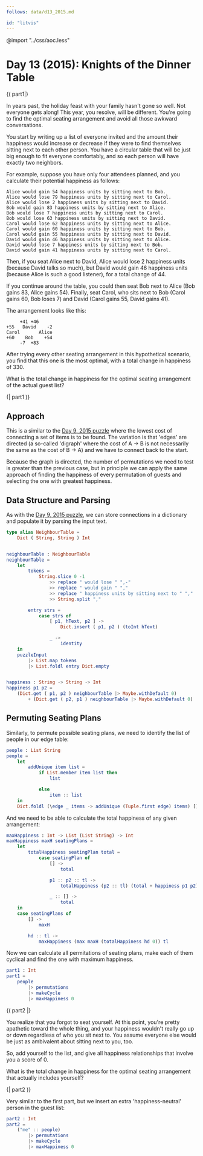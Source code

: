 ```yaml
---
follows: data/d13_2015.md

id: "litvis"
---
```


@import "../css/aoc.less"

# Day 13 (2015): Knights of the Dinner Table

{( part1|}

In years past, the holiday feast with your family hasn't gone so well.
Not everyone gets along!
This year, you resolve, will be different.
You're going to find the optimal seating arrangement and avoid all those awkward conversations.

You start by writing up a list of everyone invited and the amount their happiness would increase or decrease if they were to find themselves sitting next to each other person.
You have a circular table that will be just big enough to fit everyone comfortably, and so each person will have exactly two neighbors.

For example, suppose you have only four attendees planned, and you calculate their potential happiness as follows:

```
Alice would gain 54 happiness units by sitting next to Bob.
Alice would lose 79 happiness units by sitting next to Carol.
Alice would lose 2 happiness units by sitting next to David.
Bob would gain 83 happiness units by sitting next to Alice.
Bob would lose 7 happiness units by sitting next to Carol.
Bob would lose 63 happiness units by sitting next to David.
Carol would lose 62 happiness units by sitting next to Alice.
Carol would gain 60 happiness units by sitting next to Bob.
Carol would gain 55 happiness units by sitting next to David.
David would gain 46 happiness units by sitting next to Alice.
David would lose 7 happiness units by sitting next to Bob.
David would gain 41 happiness units by sitting next to Carol.
```

Then, if you seat Alice next to David, Alice would lose 2 happiness units (because David talks so much), but David would gain 46 happiness units (because Alice is such a good listener), for a total change of 44.

If you continue around the table, you could then seat Bob next to Alice (Bob gains 83, Alice gains 54).
Finally, seat Carol, who sits next to Bob (Carol gains 60, Bob loses 7) and David (Carol gains 55, David gains 41).

The arrangement looks like this:

```
     +41 +46
+55   David    -2
Carol       Alice
+60    Bob    +54
     -7  +83
```

After trying every other seating arrangement in this hypothetical scenario, you find that this one is the most optimal, with a total change in happiness of 330.

What is the total change in happiness for the optimal seating arrangement of the actual guest list?

{| part1 )}

## Approach

This is a similar to the [Day 9, 2015 puzzle](d09_2015.md) where the lowest cost of connecting a set of items is to be found.
The variation is that 'edges' are directed (a so-called 'digraph' where the cost of A -> B is not necessarily the same as the cost of B -> A) and we have to connect back to the start.

Because the graph is directed, the number of permutations we need to test is greater than the previous case, but in principle we can apply the same approach of finding the happiness of every permutation of guests and selecting the one with greatest happiness.

## Data Structure and Parsing

As with the [Day 9, 2015 puzzle](d09_2015.md), we can store connections in a dictionary and populate it by parsing the input text.

```elm {l}
type alias NeighbourTable =
    Dict ( String, String ) Int


neighbourTable : NeighbourTable
neighbourTable =
    let
        tokens =
            String.slice 0 -1
                >> replace " would lose " ",-"
                >> replace " would gain " ","
                >> replace " happiness units by sitting next to " ","
                >> String.split ","

        entry strs =
            case strs of
                [ p1, hText, p2 ] ->
                    Dict.insert ( p1, p2 ) (toInt hText)

                _ ->
                    identity
    in
    puzzleInput
        |> List.map tokens
        |> List.foldl entry Dict.empty


happiness : String -> String -> Int
happiness p1 p2 =
    (Dict.get ( p1, p2 ) neighbourTable |> Maybe.withDefault 0)
        + (Dict.get ( p2, p1 ) neighbourTable |> Maybe.withDefault 0)
```

## Permuting Seating Plans

Similarly, to permute possible seating plans, we need to identify the list of people in our edge table:

```elm {l}
people : List String
people =
    let
        addUnique item list =
            if List.member item list then
                list

            else
                item :: list
    in
    Dict.foldl (\edge _ items -> addUnique (Tuple.first edge) items) [] neighbourTable
```

And we need to be able to calculate the total happiness of any given arrangement:

```elm {l}
maxHappiness : Int -> List (List String) -> Int
maxHappiness maxH seatingPlans =
    let
        totalHappiness seatingPlan total =
            case seatingPlan of
                [] ->
                    total

                p1 :: p2 :: tl ->
                    totalHappiness (p2 :: tl) (total + happiness p1 p2)

                _ :: [] ->
                    total
    in
    case seatingPlans of
        [] ->
            maxH

        hd :: tl ->
            maxHappiness (max maxH (totalHappiness hd 0)) tl
```

Now we can calculate all permitations of seating plans, make each of them cyclical and find the one with maximum happiness.

```elm {l r}
part1 : Int
part1 =
    people
        |> permutations
        |> makeCycle
        |> maxHappiness 0
```

{( part2 |}

You realize that you forgot to seat yourself. At this point, you're pretty apathetic toward the whole thing, and your happiness wouldn't really go up or down regardless of who you sit next to. You assume everyone else would be just as ambivalent about sitting next to you, too.

So, add yourself to the list, and give all happiness relationships that involve you a score of 0.

What is the total change in happiness for the optimal seating arrangement that actually includes yourself?

{| part2 )}

Very similar to the first part, but we insert an extra 'happiness-neutral' person in the guest list:

```elm {l r}
part2 : Int
part2 =
    ("me" :: people)
        |> permutations
        |> makeCycle
        |> maxHappiness 0
```
